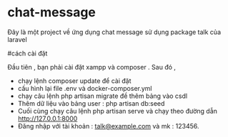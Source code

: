 # chat-message

Đây là một project về ứng dụng chat message sử dụng package talk của laravel 

#cách cài đặt

Đầu tiên , bạn phải cài đặt xampp và composer .
Sau đó ,
 - chạy lệnh composer update để cài đặt 
 - cấu hình lại file .env và docker-composer.yml
 - chạy câu lệnh php artisan migrate đề thêm bảng vào csdl 
 - Thêm dữ liệu vào bảng user : php artisan db:seed
 - Cuối cùng chạy câu lệnh php artisan serve và chạy theo đường dẫn http://127.0.0.1:8000
 - Đăng nhập với tài khoản : talk@example.com và mk : 123456.
 
